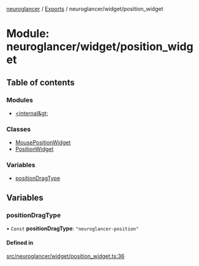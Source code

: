 [neuroglancer](../README.md) / [Exports](../modules.md) / neuroglancer/widget/position\_widget

# Module: neuroglancer/widget/position\_widget

## Table of contents

### Modules

- [&lt;internal\&gt;](neuroglancer_widget_position_widget._internal_.md)

### Classes

- [MousePositionWidget](../classes/neuroglancer_widget_position_widget.MousePositionWidget.md)
- [PositionWidget](../classes/neuroglancer_widget_position_widget.PositionWidget.md)

### Variables

- [positionDragType](neuroglancer_widget_position_widget.md#positiondragtype)

## Variables

### positionDragType

• `Const` **positionDragType**: ``"neuroglancer-position"``

#### Defined in

[src/neuroglancer/widget/position_widget.ts:36](https://github.com/ActiveBrainAtlas2/neuroglancer/blob/034b457d/src/neuroglancer/widget/position_widget.ts#L36)

